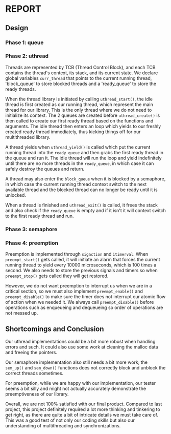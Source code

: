 # REPORT
## Design

### Phase 1: queue
### Phase 2: uthread
Threads are represented by TCB (Thread Control Block), and each TCB contains the thread's context, its stack, and its current state. We declare global variables `curr_thread` that points to the current running thread, 'block_queue' to store blocked threads and a 'ready_queue' to store the ready threads. 

When the thread library is initiated by calling `uthread_start()`, the idle thread is first created as our running thread, which represent the main thread for our library. This is the only thread where we do not need to initialize its context. The 2 queues are created before `uthread_create()` is then called to create our first ready thread based on the functions and arguments. The idle thread then enters an loop which yields to our freshly created ready thread immediately, thus kicking things off for our multithreaded library. 

A thread yields when `uthread_yield()` is called which put the current running thread into the `ready_queue` and then grabs the first ready thread in the queue and run it. The idle thread will run the loop and yield indefinitely until there are no more threads in the `ready_queue`, in which case it can safely destroy the queues and return. 

A thread may also enter the `block_queue` when it is blocked by a semaphore, in which case the current running thread context switch to the next available thread and the blocked thread can no longer be ready until it is unlocked. 

When a thread is finished and `uthread_exit()` is called, it frees the stack and also check if the `ready_queue` is empty and if it isn't it will context switch to the first ready thread and run.

### Phase 3: semaphore

### Phase 4: preemption
Preemption is implemented through `sigaction` and `itimerval`. When `preempt_start()` gets called, it will initiate an alarm that forces the current running thread to yield every 10000 microseconds, which is 100 times a second. We also needs to store the previous signals and timers so when `preempt_stop()` gets called they will get restored. 

However, we do not want preemption to interrupt us when we are in a critical section, so we must also implement `preempt_enable()` and `preempt_disable()` to make sure the timer does not interrupt our atomic flow of action when we needed it. We always call `preempt_disable()` before operations such as enqueueing and dequeueing so order of operations are not messed up.

## Shortcomings and Conclusion
Our uthread implementations could be a bit more robust when handling errors and such. It could also use some work at cleaning the malloc data and freeing the pointers. 

Our semaphore implementation also still needs a bit more work; the `sem_up()` and `sem_down()` functions does not correctly block and unblock the correct threads sometimes. 

For preemption, while we are happy with our implementation, our tester seems a bit silly and might not actually accurately demonstrate the preemptiveness of our library. 

Overall, we are not 100% satisfied with our final product. Compared to last project, this project definitely required a lot more thinking and tinkering to get right, as there are quite a bit of intricate details we must take care of. This was a good test of not only our coding skills but also our understanding of multithreading and synchronizations.
